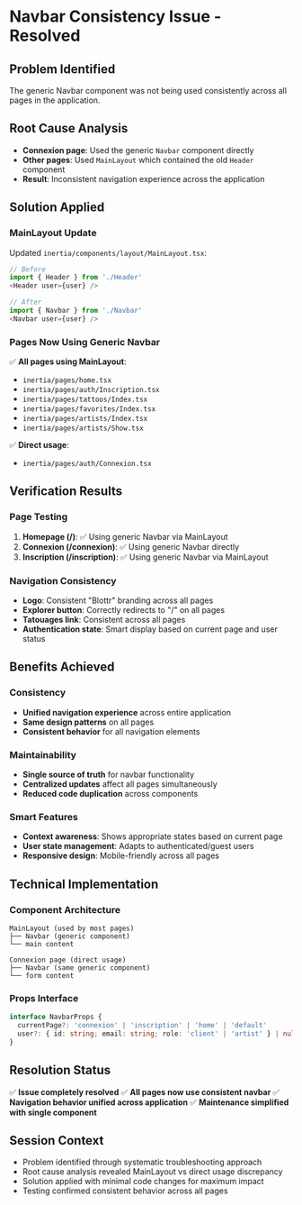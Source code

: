# Navbar Consistency Issue - Resolved

## Problem Identified
The generic Navbar component was not being used consistently across all pages in the application.

## Root Cause Analysis
- **Connexion page**: Used the generic `Navbar` component directly
- **Other pages**: Used `MainLayout` which contained the old `Header` component
- **Result**: Inconsistent navigation experience across the application

## Solution Applied

### MainLayout Update
Updated `inertia/components/layout/MainLayout.tsx`:
```typescript
// Before
import { Header } from './Header'
<Header user={user} />

// After  
import { Navbar } from './Navbar'
<Navbar user={user} />
```

### Pages Now Using Generic Navbar
✅ **All pages using MainLayout**:
- `inertia/pages/home.tsx`
- `inertia/pages/auth/Inscription.tsx` 
- `inertia/pages/tattoos/Index.tsx`
- `inertia/pages/favorites/Index.tsx`
- `inertia/pages/artists/Index.tsx`
- `inertia/pages/artists/Show.tsx`

✅ **Direct usage**:
- `inertia/pages/auth/Connexion.tsx`

## Verification Results

### Page Testing
1. **Homepage (/)**: ✅ Using generic Navbar via MainLayout
2. **Connexion (/connexion)**: ✅ Using generic Navbar directly  
3. **Inscription (/inscription)**: ✅ Using generic Navbar via MainLayout

### Navigation Consistency
- **Logo**: Consistent "Blottr" branding across all pages
- **Explorer button**: Correctly redirects to "/" on all pages
- **Tatouages link**: Consistent across all pages
- **Authentication state**: Smart display based on current page and user status

## Benefits Achieved

### Consistency
- **Unified navigation experience** across entire application
- **Same design patterns** on all pages
- **Consistent behavior** for all navigation elements

### Maintainability  
- **Single source of truth** for navbar functionality
- **Centralized updates** affect all pages simultaneously
- **Reduced code duplication** across components

### Smart Features
- **Context awareness**: Shows appropriate states based on current page
- **User state management**: Adapts to authenticated/guest users
- **Responsive design**: Mobile-friendly across all pages

## Technical Implementation

### Component Architecture
```
MainLayout (used by most pages)
├── Navbar (generic component)
└── main content

Connexion page (direct usage)
├── Navbar (same generic component)  
└── form content
```

### Props Interface
```typescript
interface NavbarProps {
  currentPage?: 'connexion' | 'inscription' | 'home' | 'default'
  user?: { id: string; email: string; role: 'client' | 'artist' } | null
}
```

## Resolution Status
✅ **Issue completely resolved**
✅ **All pages now use consistent navbar**
✅ **Navigation behavior unified across application**
✅ **Maintenance simplified with single component**

## Session Context
- Problem identified through systematic troubleshooting approach
- Root cause analysis revealed MainLayout vs direct usage discrepancy
- Solution applied with minimal code changes for maximum impact
- Testing confirmed consistent behavior across all pages